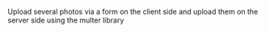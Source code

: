 Upload several photos via a form on the client side 
and upload them on the server side using the multer library
